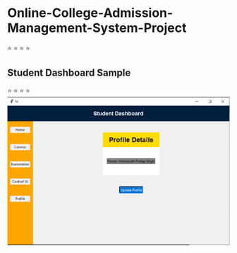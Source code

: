 # Online-College-Admission-Management-System-Project

:star: :star: :star: :star: <h2>Student Dashboard Sample </h2> :star: :star: :star: :star:
<img src="gui1.PNG">
